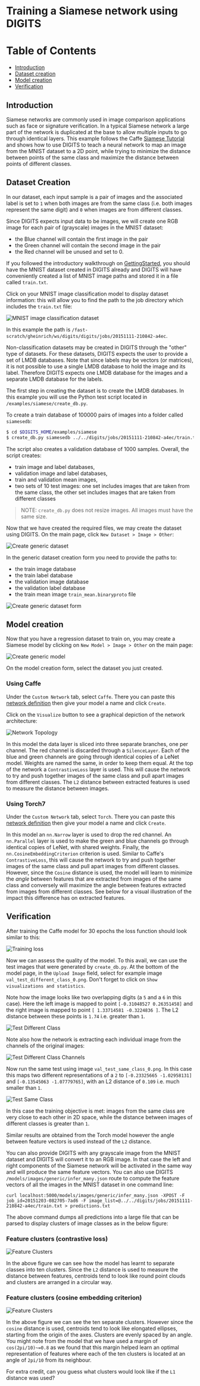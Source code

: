 # Training a Siamese network using DIGITS

Table of Contents
=================
* [Introduction](#introduction)
* [Dataset creation](#dataset-creation)
* [Model creation](#model-creation)
* [Verification](#verification)

## Introduction

Siamese networks are commonly used in image comparison applications such as face or signature verification. In a typical Siamese network a large part of the network is duplicated at the base to allow multiple inputs to go through identical layers.
This example follows the Caffe [Siamese Tutorial](http://caffe.berkeleyvision.org/gathered/examples/siamese.html) and shows
how to use DIGITS to teach a neural network to map an image from the MNIST dataset to a 2D point, while trying to minimize the distance between points of the same class and maximize the distance between points of different classes.

## Dataset Creation

In our dataset, each input sample is a pair of images and the associated label is set to `1` when both images are from the same class (i.e. both images represent the same digit) and `0` when images are from different classes.

Since DIGITS expects input data to be images, we will create one RGB image for each pair of (grayscale) images in the MNIST
dataset:
- the Blue channel will contain the first image in the pair
- the Green channel will contain the second image in the pair
- the Red channel will be unused and set to 0.

If you followed the introductory walkthrough on [GettingStarted](../../docs/GettingStarted.md), you should have the MNIST dataset created in DIGITS already and DIGITS will have conveniently created a list of MNIST image paths and stored it in a file called `train.txt`.

Click on your MNIST image classification model to display dataset information: this will allow you to find the path to the job directory which includes the `train.txt` file:

![MNIST image classification dataset](mnist-classification-dataset.png)

In this example the path is `/fast-scratch/gheinrich/ws/digits/digits/jobs/20151111-210842-a4ec`.

Non-classification datasets may be created in DIGITS through the "other" type of datasets. For these datasets, DIGITS expects the user to provide a set of LMDB databases.
Note that since labels may be vectors (or matrices), it is not possible to use a single LMDB database to hold the image and its label. Therefore DIGITS expects one LMDB database for the images and a separate LMDB database for the labels.

The first step in creating the dataset is to create the LMDB databases. In this example you will use the Python test script located in `/examples/siamese/create_db.py`.

To create a train database of 100000 pairs of images into a folder called `siamesedb`:
```sh
$ cd $DIGITS_HOME/examples/siamese
$ create_db.py siamesedb ../../digits/jobs/20151111-210842-a4ec/train.txt  -c 100000
```
The script also creates a validation database of 1000 samples. Overall, the script creates:
- train image and label databases,
- validation image and label databases,
- train and validation mean images,
- two sets of 10 test images: one set includes images that are taken from the same class, the other set includes images that are taken from different classes

> NOTE: `create_db.py` does not resize images. All images must have the same size.

Now that we have created the required files, we may create the dataset using DIGITS. On the main page, click `New Dataset > Image > Other`:

![Create generic dataset](create-generic-dataset.png)

In the generic dataset creation form you need to provide the paths to:
- the train image database
- the train label database
- the validation image database
- the validation label database
- the train mean image `train_mean.binaryproto` file

![Create generic dataset form](create-dataset-form.png)

## Model creation

Now that you have a regression dataset to train on, you may create a Siamese model by clicking on `New Model > Image > Other` on the main page:

![Create generic model](create-model.png)

On the model creation form, select the dataset you just created.

### Using Caffe

Under the `Custom Network` tab, select `Caffe`. There you can paste this [network definition](mnist_siamese_train_test.prototxt) then give your model a name and click `Create`.

Click on the `Visualize` button to see a graphical depiction of the network architecture:

![Network Topology](network-topology.png)

In this model the data layer is sliced into three separate branches, one per channel. The red channel is discarded through a `SilenceLayer`.
Each of the blue and green channels are going through identical copies of a LeNet model. Weights are named the same, in order to keep them equal.
At the top of the network a `ContrastiveLoss` layer is used. This will cause the network to try and push together images of the same class and
pull apart images from different classes. The `L2` distance between extracted features is used to measure the distance between images.

### Using Torch7

Under the `Custom Network` tab, select `Torch`. There you can paste this [network definition](mnist_siamese.lua) then give your model a name and click `Create`.

In this model an `nn.Narrow` layer is used to drop the red channel. An `nn.Parallel` layer is used to make the green and blue channels go through identical copies of LeNet, with shared weights.
Finally, the `nn.CosineEmbeddingCriterion` criterion is used. Similar to Caffe's `ContrastiveLoss`,  this will cause the network to try and push together images of the same class and
pull apart images from different classes. However, since the `Cosine` distance is used, the model will learn to minimize the *angle* between features that are extracted from images of the same class
and conversely will maximize the angle between features extracted from images from different classes. See below for a visual illustration of the impact this difference has on extracted features.

## Verification

After training the Caffe model for 30 epochs the loss function should look similar to this:

![Training loss](siamese-loss.png)

Now we can assess the quality of the model. To this avail, we can use the test images that were generated by `create_db.py`.
At the bottom of the model page, in the `Upload Image` field, select for example image `val_test_different_class_0.png`. Don't forget to click on `Show visualizations and statistics`.

Note how the image looks like two overlapping digits (a `5` and a `6` in this case). Here the left image is mapped to point `[-0.31048527 0.26351458]` and the right image is mapped to point `[ 1.33714581 -0.3224836 ]`. The L2 distance between these points is `1.74` i.e. greater than `1`.

![Test Different Class](different-class.png)

Note also how the network is extracting each individual image from the channels of the original images:

![Test Different Class Channels](different-class-channels.png)

Now run the same test using image `val_test_same_class_0.png`. In this case this maps two different representations of
a `2` to `[-0.23325665 -1.02958131]` and `[-0.13545063 -1.07779765]`, with an L2 distance of `0.109` i.e. much smaller than `1`.

![Test Same Class](same-class.png)

In this case the training objective is met: images from the same class are very close to each other in 2D space, while the distance between images of different classes is greater than `1`.

Similar results are obtained from the Torch model however the angle between feature vectors is used instead of the `L2` distance.

You can also provide DIGITS with any grayscale image from the MNIST dataset and DIGITS will convert it to an RGB image. In that case
the left and right components of the Siamese network will be activated in the same way and will produce the same feature vectors. You
can also use DIGITS `/models/images/generic/infer_many.json` route to compute the feature vectors of all the images in the MNIST
dataset in one command line:

```
curl localhost:5000/models/images/generic/infer_many.json -XPOST -F job_id=20151203-082705-7ad6 -F image_list=@../../digits/jobs/20151111-210842-a4ec/train.txt > predictions.txt
```

The above command dumps all predictions into a large file that can be parsed to display clusters of image classes as in the below figure:

### Feature clusters (contrastive loss)

![Feature Clusters](feature_clusters_contrastive.png)

In the above figure we can see how the model has learnt to separate classes into ten clusters. Since the `L2` distance is used to
measure the distance between features, centroids tend to look like round point clouds and clusters are arranged in a circular way.

### Feature clusters (cosine embedding criterion)

![Feature Clusters](feature_clusters_cosembedding.png)

In the above figure we can see the ten separate clusters. However since the `cosine` distance is used, centroids tend to look like
elongated ellipses, starting from the origin of the axes. Clusters are evenly spaced by an angle. You might note from the
model that we have used a margin of `cos(2pi/10)~=0.8` as we found that this margin helped learn an optimal representation of features
where each of the ten clusters is located at an angle of `2pi/10` from its neighbour.

For extra credit, can you guess what clusters would look like if the `L1` distance was used?

